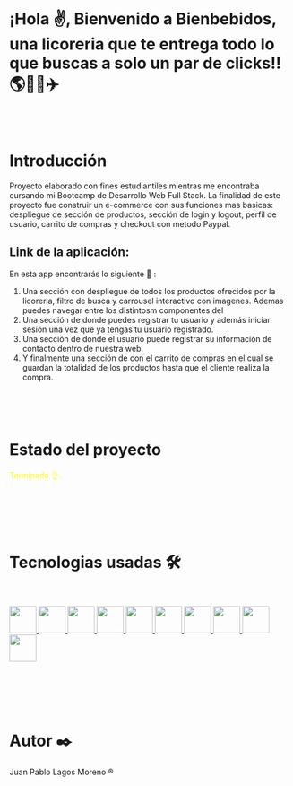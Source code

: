 <h1>¡Hola ✌️, Bienvenido a Bienbebidos, una licoreria que te entrega todo lo que buscas a solo un par de clicks!! 🌎🍹🥣✈️</h1> 
<br>
<br>
<h1>Introducción</h1>

<p>Proyecto elaborado con fines estudiantiles mientras me encontraba cursando mi Bootcamp de Desarrollo Web Full Stack. La finalidad de este proyecto fue construir un
e-commerce con sus funciones mas basicas: despliegue de sección de productos, sección de login y logout, perfil de usuario, carrito de compras y checkout con metodo Paypal.
</p>

## Link de la aplicación: 

En esta app encontrarás lo siguiente 🧾	 :
1. Una sección <Home /> con despliegue de todos los productos ofrecidos por la licoreria, filtro de busca y carrousel interactivo con imagenes. Ademas puedes navegar entre los distintosm
componentes del <Navbar />
2. Una sección de <Login/> donde puedes registrar tu usuario y además iniciar sesión una vez que ya tengas tu usuario registrado.
3. Una sección de <Profile /> donde el usuario puede registrar su información de contacto dentro de nuestra web.
4. Y finalmente una sección de <Cart/> con el carrito de compras en el cual se guardan la totalidad de los productos hasta que el cliente realiza la compra.
<br>
<br>
<br>
<h1>Estado del proyecto </h1>

<span style="color: yellow">Terminado 👌.</span>

<br>
<br>
<br>
<br>
<h1> Tecnologias usadas 🛠️</h1>
<br>
<p>
    <a href="https://developer.mozilla.org/en-US/docs/Web/HTML">
        <img src="https://cdn-icons-png.flaticon.com/512/919/919827.png" height="48" width="48"/>
    </a>
    <a href="https://developer.mozilla.org/en-US/docs/Web/CSS">
        <img src="https://cdn-icons-png.flaticon.com/512/919/919826.png" height="48" width="48"/>
    </a>
    <a href="https://developer.mozilla.org/en-US/docs/Web/JavaScript">
        <img src="https://cdn-icons-png.flaticon.com/512/5968/5968292.png" height="48" width="48" />
    </a>
    <a href="https://getbootstrap.com/docs/5.2/getting-started/introduction/">
        <img src="https://upload.wikimedia.org/wikipedia/commons/thumb/b/b2/Bootstrap_logo.svg/602px-Bootstrap_logo.svg.png" height="48" width="48" />
    </a>
    <a href="https://reactjs.org/docs/getting-started.html">
        <img src="https://upload.wikimedia.org/wikipedia/commons/thumb/4/47/React.svg/1200px-React.svg.png" height="48" width="48"/>
    </a>
    <a href="https://firebase.google.com/docs">
        <img src="https://img.icons8.com/color/480/firebase.png" height="48" width="48"/>
    </a>
    <a href="https://docs.npmjs.com/">
        <img src="https://encrypted-tbn0.gstatic.com/images?q=tbn:ANd9GcTh9vC2g2zT7TKq_T2hgXPm50Kmg8lrwDSZGcujUf21JQ&s" height="48" width="48"/>
    </a>
     <a href="https://www.netlify.com/">
        <img src="https://www.netlify.com/img/global/meta-image.jpg" height="48" width="48"/>
    </a>
      <a href="https://code.visualstudio.com/">
        <img src="https://encrypted-tbn0.gstatic.com/images?q=tbn:ANd9GcQCs7_EKbgALLq-gRSjih3SyFRSRX7uVa9Xzag8G_JIIQ&s" height="48" width="48"/>
    </a>
      <a href="https://mui.com/material-ui/getting-started/installation/">
        <img src="https://mui.com/static/logo.png" height="48" width="48"/>
    </a>
</p>
<br>
<br>
<br>
<br>
<h1> Autor ✒️ </h1>
<p> Juan Pablo Lagos Moreno ® </p>
